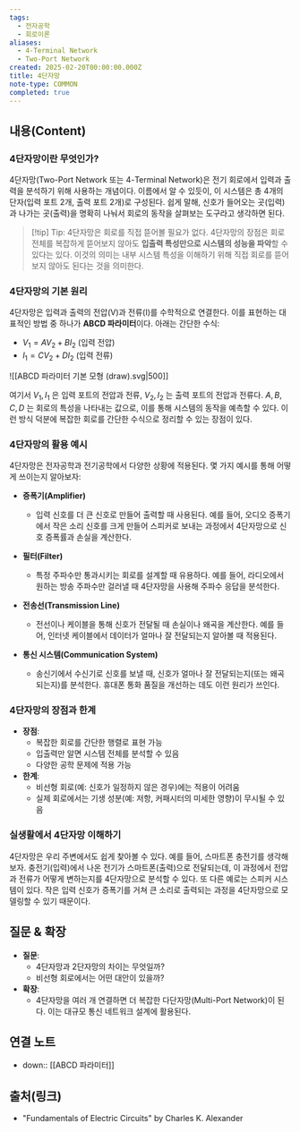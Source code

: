 ```yaml
---
tags:
  - 전자공학
  - 회로이론
aliases:
  - 4-Terminal Network
  - Two-Port Network
created: 2025-02-20T00:00:00.000Z
title: 4단자망
note-type: COMMON
completed: true
---
```


## 내용(Content)

### 4단자망이란 무엇인가?

4단자망(Two-Port Network 또는 4-Terminal Network)은 전기 회로에서 입력과 출력을 분석하기 위해 사용하는 개념이다. 이름에서 알 수 있듯이, 이 시스템은 총 4개의 단자(입력 포트 2개, 출력 포트 2개)로 구성된다. 쉽게 말해, 신호가 들어오는 곳(입력)과 나가는 곳(출력)을 명확히 나눠서 회로의 동작을 살펴보는 도구라고 생각하면 된다.

>[!tip] Tip: 4단자망은 회로를 직접 뜯어볼 필요가 없다.
>4단자망의 장점은 회로 전체를 복잡하게 뜯어보지 않아도 **입출력 특성만으로 시스템의 성능을 파악**할 수 있다는 있다. 이것의 의미는 내부 시스템 특성을 이해하기 위해 직접 회로를 뜯어보지 않아도 된다는 것을 의미한다.

### 4단자망의 기본 원리

4단자망은 입력과 출력의 전압(V)과 전류(I)를 수학적으로 연결한다. 이를 표현하는 대표적인 방법 중 하나가 **ABCD 파라미터**이다. 아래는 간단한 수식:
- $V_1 = A V_2 + B I_2$ (입력 전압)
- $I_1 = C V_2 + D I_2$ (입력 전류)

![[ABCD 파라미터 기본 모형 (draw).svg|500]]

여기서  $V_1, I_1$ 은 입력 포트의 전압과 전류, $V_2, I_2$ 는 출력 포트의 전압과 전류다.  $A, B, C, D$ 는 회로의 특성을 나타내는 값으로, 이를 통해 시스템의 동작을 예측할 수 있다. 이런 방식 덕분에 복잡한 회로를 간단한 수식으로 정리할 수 있는 장점이 있다.

### 4단자망의 활용 예시

4단자망은 전자공학과 전기공학에서 다양한 상황에 적용된다. 몇 가지 예시를 통해 어떻게 쓰이는지 알아보자:

- **증폭기(Amplifier)**
	- 입력 신호를 더 큰 신호로 만들어 출력할 때 사용된다. 예를 들어, 오디오 증폭기에서 작은 소리 신호를 크게 만들어 스피커로 보내는 과정에서 4단자망으로 신호 증폭률과 손실을 계산한다.
  
- **필터(Filter)**  
	- 특정 주파수만 통과시키는 회로를 설계할 때 유용하다. 예를 들어, 라디오에서 원하는 방송 주파수만 걸러낼 때 4단자망을 사용해 주파수 응답을 분석한다.
  
- **전송선(Transmission Line)**  
	- 전선이나 케이블을 통해 신호가 전달될 때 손실이나 왜곡을 계산한다. 예를 들어, 인터넷 케이블에서 데이터가 얼마나 잘 전달되는지 알아볼 때 적용된다.
  
- **통신 시스템(Communication System)**  
	- 송신기에서 수신기로 신호를 보낼 때, 신호가 얼마나 잘 전달되는지(또는 왜곡되는지)를 분석한다. 휴대폰 통화 품질을 개선하는 데도 이런 원리가 쓰인다.

### 4단자망의 장점과 한계

- **장점**:  
  - 복잡한 회로를 간단한 행렬로 표현 가능  
  - 입출력만 알면 시스템 전체를 분석할 수 있음  
  - 다양한 공학 문제에 적용 가능  
- **한계**:  
  - 비선형 회로(예: 신호가 일정하지 않은 경우)에는 적용이 어려움  
  - 실제 회로에서는 기생 성분(예: 저항, 커패시터의 미세한 영향)이 무시될 수 있음

### 실생활에서 4단자망 이해하기

4단자망은 우리 주변에서도 쉽게 찾아볼 수 있다. 예를 들어, 스마트폰 충전기를 생각해보자. 충전기(입력)에서 나온 전기가 스마트폰(출력)으로 전달되는데, 이 과정에서 전압과 전류가 어떻게 변하는지를 4단자망으로 분석할 수 있다. 또 다른 예로는 스피커 시스템이 있다. 작은 입력 신호가 증폭기를 거쳐 큰 소리로 출력되는 과정을 4단자망으로 모델링할 수 있기 때문이다.


## 질문 & 확장

- **질문**:  
  - 4단자망과 2단자망의 차이는 무엇일까?  
  - 비선형 회로에서는 어떤 대안이 있을까?  
- **확장**:  
  - 4단자망을 여러 개 연결하면 더 복잡한 다단자망(Multi-Port Network)이 된다. 이는 대규모 통신 네트워크 설계에 활용된다.

## 연결 노트

- down:: [[ABCD 파라미터]]

## 출처(링크)

- "Fundamentals of Electric Circuits" by Charles K. Alexander



